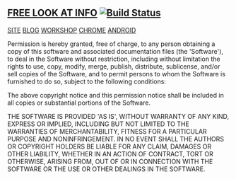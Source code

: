 ## [FREE LOOK AT INFO](http://freelook.info)   [![Build Status](https://travis-ci.org/freelook/info.svg)](https://travis-ci.org/freelook/info)

[SITE](http://freelook.info)
[BLOG](http://about.freelook.info)
[WORKSHOP](http://workshop.freelook.info)
[CHROME](https://chrome.google.com/webstore/detail/jlpjaecnenjbpkbcpnocbeibjokkbnhj)
[ANDROID](https://play.google.com/store/apps/details?id=info.freelook)

Permission is hereby granted, free of charge, to any person obtaining
a copy of this software and associated documentation files (the
'Software'), to deal in the Software without restriction, including
without limitation the rights to use, copy, modify, merge, publish,
distribute, sublicense, and/or sell copies of the Software, and to
permit persons to whom the Software is furnished to do so, subject to
the following conditions:

The above copyright notice and this permission notice shall be
included in all copies or substantial portions of the Software.

THE SOFTWARE IS PROVIDED 'AS IS', WITHOUT WARRANTY OF ANY KIND,
EXPRESS OR IMPLIED, INCLUDING BUT NOT LIMITED TO THE WARRANTIES OF
MERCHANTABILITY, FITNESS FOR A PARTICULAR PURPOSE AND NONINFRINGEMENT.
IN NO EVENT SHALL THE AUTHORS OR COPYRIGHT HOLDERS BE LIABLE FOR ANY
CLAIM, DAMAGES OR OTHER LIABILITY, WHETHER IN AN ACTION OF CONTRACT,
TORT OR OTHERWISE, ARISING FROM, OUT OF OR IN CONNECTION WITH THE
SOFTWARE OR THE USE OR OTHER DEALINGS IN THE SOFTWARE.
